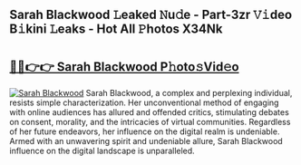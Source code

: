 ## Sarah Blackwood 𝙻eaked 𝙽u𝚍e - Part-3zr 𝚅𝚒deo B𝚒kini 𝙻eaks - Hot All 𝙿hotos X34Nk

# <h2><a href="http://ld7e97.urlbe.top/?page=Sarah+Blackwood">🔗🔗👉👉 Sarah Blackwood P𝚑oto𝚜Vid𝚎o</a></h2>

[![Sarah Blackwood](https://i.imgur.com/eBuTRDB.gif)](http://ld7e97.urlbe.top/?page=Sarah+Blackwood)
Sarah Blackwood, a complex and perplexing individual, resists simple characterization. Her unconventional method of engaging with online audiences has allured and offended critics, stimulating debates on consent, morality, and the intricacies of virtual communities. Regardless of her future endeavors, her influence on the digital realm is undeniable. Armed with an unwavering spirit and undeniable allure, Sarah Blackwood influence on the digital landscape is unparalleled.
